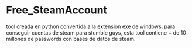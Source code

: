 # Free_SteamAccount
tool creada en python convertida a la extension exe de windows, para conseguir cuentas de steam para stumble guys, esta tool contiene + de 10 millones de passwords con bases de datos de steam.
